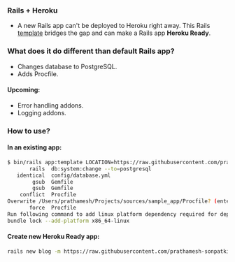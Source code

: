 ### Rails + Heroku

- A new Rails app can't be deployed to Heroku right away. This Rails [template](https://guides.rubyonrails.org/rails_application_templates.html) bridges the gap
and can make a Rails app **Heroku Ready**.


### What does it do different than default Rails app?

- Changes database to PostgreSQL.
- Adds Procfile.

#### Upcoming:

- Error handling addons.
- Logging addons.

### How to use?

#### In an existing app:

```sh
$ bin/rails app:template LOCATION=https://raw.githubusercontent.com/prathamesh-sonpatki/heroku_ready/main/rails.rb
       rails  db:system:change --to=postgresql
   identical  config/database.yml
        gsub  Gemfile
        gsub  Gemfile
    conflict  Procfile
Overwrite /Users/prathamesh/Projects/sources/sample_app/Procfile? (enter "h" for help) [Ynaqdhm] Y
       force  Procfile
Run following command to add linux platform dependency required for deployment
bundle lock --add-platform x86_64-linux
```

#### Create new Heroku Ready app:

```sh
rails new blog -m https://raw.githubusercontent.com/prathamesh-sonpatki/heroku_ready/main/rails.rb
```
